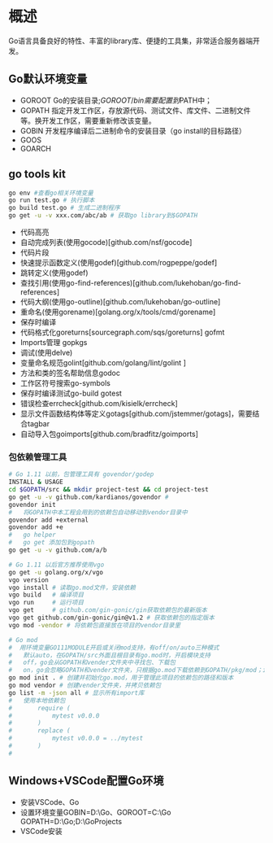 # 概述
Go语言具备良好的特性、丰富的library库、便捷的工具集，非常适合服务器端开发。

## Go默认环境变量
+ GOROOT Go的安装目录;$GOROOT/bin需要配置到$PATH中；
+ GOPATH 指定开发工作区，存放源代码、测试文件、库文件、二进制文件等。换开发工作区，需要重新修改该变量。
+ GOBIN 开发程序编译后二进制命令的安装目录（go install的目标路径）
+ GOOS
+ GOARCH

## go tools kit
```bash
go env #查看go相关环境变量
go run test.go # 执行脚本
go build test.go # 生成二进制程序
go get -u -v xxx.com/abc/ab # 获取go library到$GOPATH
```
+ 代码高亮
+ 自动完成列表(使用gocode)[github.com/nsf/gocode]
+ 代码片段
+ 快速提示函数定义(使用godef)[github.com/rogpeppe/godef]
+ 跳转定义(使用godef)
+ 查找引用(使用go-find-references)[github.com/lukehoban/go-find-references]
+ 代码大纲(使用go-outline)[github.com/lukehoban/go-outline]
+ 重命名(使用gorename)[golang.org/x/tools/cmd/gorename]
+ 保存时编译
+ 代码格式化goreturns[sourcegraph.com/sqs/goreturns] gofmt
+ Imports管理 gopkgs
+ 调试(使用delve)
+ 变量命名规范golint[github.com/golang/lint/golint ]
+ 方法和类的签名帮助信息godoc
+ 工作区符号搜索go-symbols
+ 保存时编译测试go-build gotest
+ 错误检查errcheck[github.com/kisielk/errcheck]
+ 显示文件函数结构体等定义gotags[github.com/jstemmer/gotags]，需要结合tagbar
+ 自动导入包goimports[github.com/bradfitz/goimports]

### 包依赖管理工具
```bash
# Go 1.11 以前，包管理工具有 govendor/godep
INSTALL & USAGE
cd $GOPATH/src && mkdir project-test && cd project-test
go get -u -v github.com/kardianos/govendor # 
govendor init
#   将GOPATH中本工程会用到的依赖包自动移动到vendor目录中
govendor add +external
govendor add +e
#   go helper
#   go get 添加包到gopath
go get -u -v github.com/a/b

# Go 1.11 以后官方推荐使用vgo
go get -u golang.org/x/vgo
vgo version
vgo install # 读取go.mod文件，安装依赖
vgo build   # 编译项目
vgo run     # 运行项目
vgo get     # github.com/gin-gonic/gin获取依赖包的最新版本
vgo get github.com/gin-gonic/gin@v1.2 # 获取依赖包的指定版本
vgo mod -vendor # 将依赖包直接放在项目的vendor目录里

# Go mod
#  用环境变量GO111MODULE开启或关闭mod支持，有off/on/auto三种模式
#   默认auto，在GOPATH/src外面且根目录有go.mod时，开启模块支持
#   off，go会从GOPATH和vender文件夹中寻找包、下载包
#   on，go会忽略GOPATH和vender文件夹，只根据go.mod下载依赖到GOPATH/pkg/mod；install目录依然是GOPATH/bin；mod cache在GOPATH/pkg/mod/cache
go mod init . # 创建并初始化go.mod，用于管理此项目的依赖包的路径和版本
go mod vendor # 创建vender文件夹，并拷贝依赖包
go list -m -json all # 显示所有import库
#   使用本地依赖包
#       require (
#           mytest v0.0.0
#       )
#       replace (
#           mytest v0.0.0 = ../mytest    
#       )
#
```

## Windows+VSCode配置Go环境
+ 安装VSCode、Go
+ 设置环境变量GOBIN=D:\Go、GOROOT=C:\Go GOPATH=D:\Go;D:\GoProjects
+ VSCode安装

